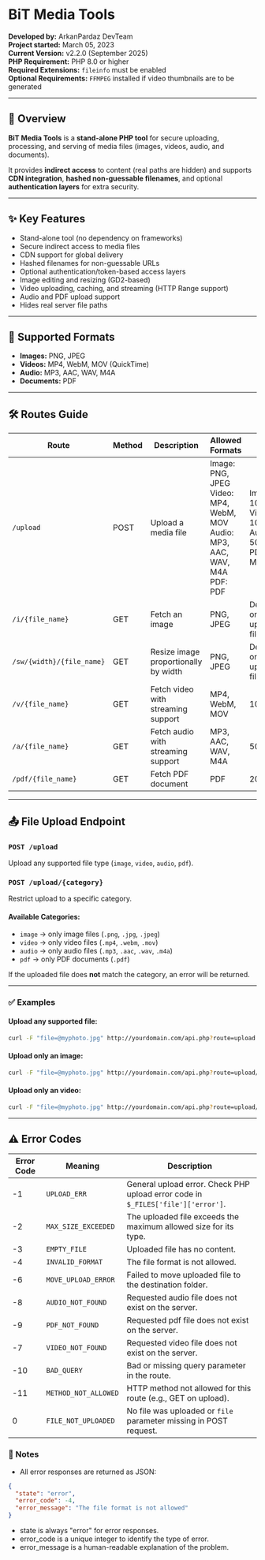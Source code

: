 # BiT Media Tools

**Developed by:** ArkanPardaz DevTeam  
**Project started:** March 05, 2023  
**Current Version:** v2.2.0 (September 2025)  
**PHP Requirement:** PHP 8.0 or higher  
**Required Extensions:** `fileinfo` must be enabled  
**Optional Requirements:** `FFMPEG` installed if video thumbnails are to be generated

---

## 📌 Overview
**BiT Media Tools** is a **stand-alone PHP tool** for secure uploading, processing, and serving of media files (images, videos, audio, and documents).

It provides **indirect access** to content (real paths are hidden) and supports **CDN integration**, **hashed non-guessable filenames**, and optional **authentication layers** for extra security.

---

## ✨ Key Features
- Stand-alone tool (no dependency on frameworks)
- Secure indirect access to media files
- CDN support for global delivery
- Hashed filenames for non-guessable URLs
- Optional authentication/token-based access layers
- Image editing and resizing (GD2-based)
- Video uploading, caching, and streaming (HTTP Range support)
- Audio and PDF upload support
- Hides real server file paths

---

## 📂 Supported Formats
- **Images:** PNG, JPEG
- **Videos:** MP4, WebM, MOV (QuickTime)
- **Audio:** MP3, AAC, WAV, M4A
- **Documents:** PDF

---

## 🛠 Routes Guide

| Route | Method | Description | Allowed Formats | Max Size | Parameters                          | Example URL | Response Example |
|-------|--------|-------------|----------------|----------|-------------------------------------|-------------|----------------|
| `/upload` | POST | Upload a media file | Image: PNG, JPEG<br>Video: MP4, WebM, MOV<br>Audio: MP3, AAC, WAV, M4A<br>PDF: PDF | Image: 10 MB<br>Video: 100 MB<br>Audio: 50 MB<br>PDF: 20 MB | `file` – file to upload<br>multipart/form-data         | `/upload` | ```json { "state": "success", "url": "filename.ext", "type": "image/video/audio/pdf", "thumbnail": "thumbnail.jpg" } ``` |
| `/i/{file_name}` | GET | Fetch an image | PNG, JPEG | Depends on uploaded file | `{file_name}`                       | `/i/sample_image.png` | Image file output |
| `/sw/{width}/{file_name}` | GET | Resize image proportionally by width | PNG, JPEG | Depends on uploaded file | `{width}` (100–4192), `{file_name}` | `/sw/800/sample_image.jpg` | Resized image output |
| `/v/{file_name}` | GET | Fetch video with streaming support | MP4, WebM, MOV | 100 MB | `{file_name}`                       | `/v/sample_video.mp4` | Video file output with HTTP Range support |
| `/a/{file_name}` | GET | Fetch audio with streaming support | MP3, AAC, WAV, M4A | 50 MB | `{file_name}`                       | `/a/sample_audio.mp3` | Audio file output with HTTP Range support |
| `/pdf/{file_name}` | GET | Fetch PDF document | PDF | 20 MB | `{file_name}`                       | `/pdf/sample_document.pdf` | PDF file output |

---

## 📤 File Upload Endpoint

### `POST /upload`  
Upload any supported file type (`image`, `video`, `audio`, `pdf`).

### `POST /upload/{category}`  
Restrict upload to a specific category.

#### Available Categories:
- `image` → only image files (`.png`, `.jpg`, `.jpeg`)
- `video` → only video files (`.mp4`, `.webm`, `.mov`)
- `audio` → only audio files (`.mp3`, `.aac`, `.wav`, `.m4a`)
- `pdf` → only PDF documents (`.pdf`)

If the uploaded file does **not** match the category, an error will be returned.

---

### ✅ Examples

#### Upload any supported file:
```bash
curl -F "file=@myphoto.jpg" http://yourdomain.com/api.php?route=upload
```

#### Upload only an image:
```bash
curl -F "file=@myphoto.jpg" http://yourdomain.com/api.php?route=upload/image
```

#### Upload only an video:
```bash
curl -F "file=@myphoto.jpg" http://yourdomain.com/api.php?route=upload/video
```

---

## ⚠️ Error Codes

| Error Code | Meaning | Description |
|------------|---------|-------------|
| -1 | `UPLOAD_ERR` | General upload error. Check PHP upload error code in `$_FILES['file']['error']`. |
| -2 | `MAX_SIZE_EXCEEDED` | The uploaded file exceeds the maximum allowed size for its type. |
| -3 | `EMPTY_FILE` | Uploaded file has no content. |
| -4 | `INVALID_FORMAT` | The file format is not allowed. |
| -6 | `MOVE_UPLOAD_ERROR` | Failed to move uploaded file to the destination folder. |
| -8 | `AUDIO_NOT_FOUND` | Requested audio file does not exist on the server. |
| -9 | `PDF_NOT_FOUND` | Requested pdf file does not exist on the server. |
| -7 | `VIDEO_NOT_FOUND` | Requested video file does not exist on the server. |
| -10 | `BAD_QUERY` | Bad or missing query parameter in the route. |
| -11 | `METHOD_NOT_ALLOWED` | HTTP method not allowed for this route (e.g., GET on upload). |
| 0  | `FILE_NOT_UPLOADED` | No file was uploaded or `file` parameter missing in POST request. |

### 🔹 Notes
- All error responses are returned as JSON:
```json
{
  "state": "error",
  "error_code": -4,
  "error_message": "The file format is not allowed"
}
```
- state is always "error" for error responses.
- error_code is a unique integer to identify the type of error.
- error_message is a human-readable explanation of the problem.